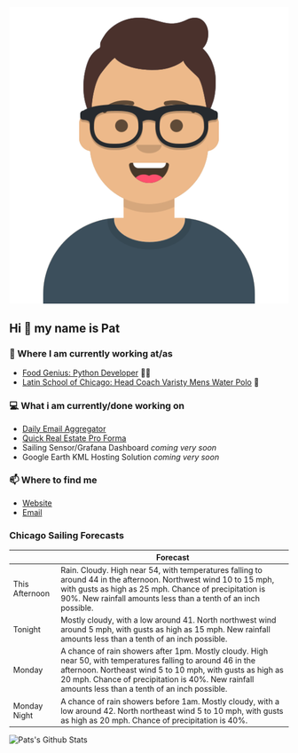 [![Social banner for p-j-falconer](https://raw.githubusercontent.com/P-J-FALCONER/P-J-FALCONER/master/assets/avataaars.svg)](https://patfalconer.com/)
## Hi :wave: my name is Pat

### 💼 Where I am currently working at/as
- [Food Genius: Python Developer](https://getfoodgenius.com/) 🍔🐍
- [Latin School of Chicago: Head Coach Varisty Mens Water Polo](https://www.latinschool.org/) 🤽


### 💻 What i am currently/done working on
 - [Daily Email Aggregator](https://github.com/P-J-FALCONER/dott_daily_mail)
 - [Quick Real Estate Pro Forma](https://github.com/P-J-FALCONER/henry)
 - Sailing Sensor/Grafana Dashboard *coming very soon*
 - Google Earth KML Hosting Solution *coming very soon*

### 📫 Where to find me
 - [Website](https://patfalconer.com/)
 - [Email](mailto:patrick.j.falconer@gmail.com)


### Chicago Sailing Forecasts
|   | Forecast  |
|---|---|
| This Afternoon | Rain. Cloudy. High near 54, with temperatures falling to around 44 in the afternoon. Northwest wind 10 to 15 mph, with gusts as high as 25 mph. Chance of precipitation is 90%. New rainfall amounts less than a tenth of an inch possible. |
| Tonight | Mostly cloudy, with a low around 41. North northwest wind around 5 mph, with gusts as high as 15 mph. New rainfall amounts less than a tenth of an inch possible. |
| Monday | A chance of rain showers after 1pm. Mostly cloudy. High near 50, with temperatures falling to around 46 in the afternoon. Northeast wind 5 to 10 mph, with gusts as high as 20 mph. Chance of precipitation is 40%. New rainfall amounts less than a tenth of an inch possible. |
| Monday Night | A chance of rain showers before 1am. Mostly cloudy, with a low around 42. North northeast wind 5 to 10 mph, with gusts as high as 20 mph. Chance of precipitation is 40%. |

![Pats's Github Stats](https://github-readme-stats.vercel.app/api?username=p-j-falconer&show_icons=true&theme=radical)
